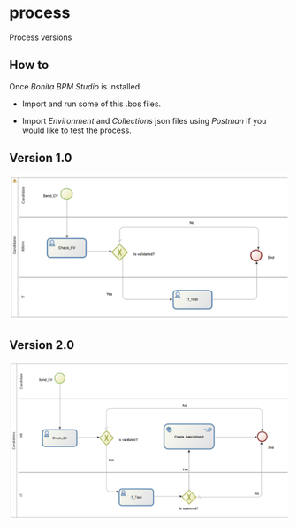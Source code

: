 # process

Process versions

## How to

Once *Bonita BPM Studio* is installed:
 
- Import and run some of this .bos files.

- Import *Environment* and *Collections* json files using *Postman* if you would like to test the process. 

## Version 1.0

<img src="https://github.com/laninog/bonitabpm-lab/blob/master/process/Version_1_0.png" width="600">

## Version 2.0

<img src="https://github.com/laninog/bonitabpm-lab/blob/master/process/Version_2_0.png" width="600">
